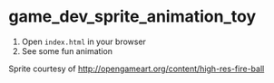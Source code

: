 # game_dev_sprite_animation_toy

1. Open `index.html` in your browser
2. See some fun animation

Sprite courtesy of http://opengameart.org/content/high-res-fire-ball

